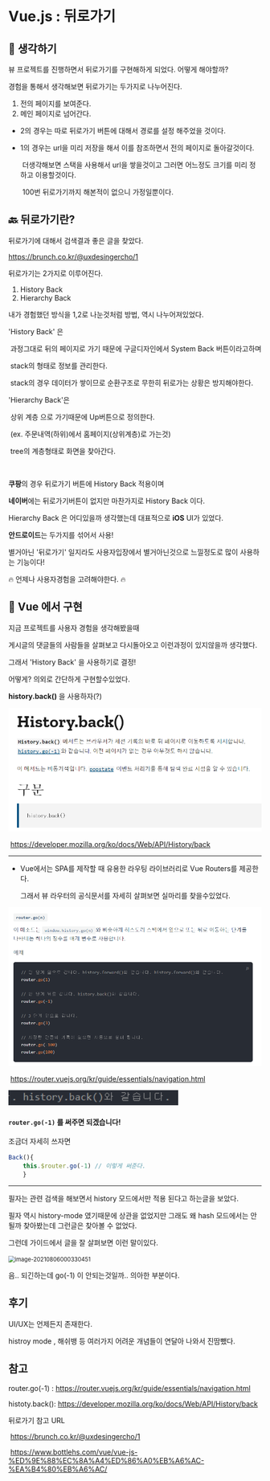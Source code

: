 # Vue.js : 뒤로가기



## :thinking: 생각하기

뷰 프로젝트를 진행하면서  뒤로가기를 구현해하게 되었다. 어떻게 해야할까?

경험을 통해서 생각해보면 뒤로가기는 두가지로 나누어진다.



1. 전의 페이지를 보여준다.
2. 메인 페이지로 넘어간다.



- 2의 경우는 따로 뒤로가기 버튼에 대해서 경로를 설정 해주었을 것이다.

- 1의 경우는 url을 미리 저장을 해서 이를 참조하면서 전의 페이지로 돌아갈것이다. 

  ​	더생각해보면 스택을 사용해서 url을 쌓을것이고 그러면 어느정도 크기를 미리 정하고 이용할것이다.

  ​	100번 뒤로가기까지 해본적이 없으니 가정일뿐이다.

   



## :back: 뒤로가기란? 

뒤로가기에 대해서 검색결과 좋은 글을 찾았다.

https://brunch.co.kr/@uxdesingercho/1

뒤로가기는 2가지로 이루어진다.

1. History Back
2. Hierarchy Back

내가 경험했던 방식을 1,2로 나눈것처럼 방법, 역시 나누어져있었다.



'History Back' 은

​	과정그대로 뒤의 페이지로 가기 때문에 구글디자인에서 System Back 버튼이라고하며

​	stack의 형태로 정보를 관리한다. 

​	stack의 경우 데이터가 쌓이므로 순환구조로 무한히 뒤로가는 상황은 방지해야한다.



'Hierarchy Back'은 

​	상위 계층 으로 가기때문에  Up버튼으로 정의한다. 

​	(ex. 주문내역(하위)에서 홈페이지(상위계층)로 가는것)

​	tree의 계층형태로 화면을 찾아간다.

​	

**쿠팡**의 경우 뒤로가기 버튼에 History Back 적용이며 

**네이버**에는 뒤로가기버튼이 없지만 마찬가지로 History Back 이다.

Hierarchy Back 은 어디있을까 생각했는데  대표적으로 **iOS** UI가 있었다.

**안드로이드**는 두가지를 섞어서 사용! 



별거아닌 '뒤로가기' 일지라도 사용자입장에서 별거아닌것으로 느낄정도로 많이 사용하는 기능이다!

:fire: 언제나  사용자경험을 고려해야한다. :fire:





## :bookmark_tabs: Vue 에서 구현

지금 프로젝트를 사용자 경험을 생각해봤을때 

게시글의 댓글들의 사람들을 살펴보고 다시돌아오고 이런과정이 있지않을까 생각했다.

그래서 'History Back' 을 사용하기로 결정!



어떻게? 의외로 간단하게 구현할수있었다.



**history.back()** 을 사용하자(?)

<img src="Vue/vue_asset/image-20210805232940174.png" alt="image-20210805232940174" style="zoom: 80%;" />

​								https://developer.mozilla.org/ko/docs/Web/API/History/back

--------



- Vue에서는 SPA를 제작할 때 유용한 라우팅 라이브러리로 Vue Routers를 제공한다.

  그래서 뷰 라우터의 공식문서를 자세히 살펴보면 실마리를 찾을수있었다.

  

<img src="Vue/vue_asset/image-20210805232707961-1628406518553.png" alt="image-20210805232707961" style="zoom: 80%;" />

​							https://router.vuejs.org/kr/guide/essentials/navigation.html



![image-20210805233145004](Vue/vue_asset/image-20210805233145004.png)



#### 					       								```router.go(-1)``` 를 써주면 되겠습니다!



조금더 자세히 쓰자면

```javascript
Back(){
	this.$router.go(-1) // 이렇게 써준다.
	}
```



------------

필자는 관련 검색을 해보면서 history 모드에서만 적용 된다고 하는글을 보았다. 

필자 역시 history-mode 였기때문에  상관을 없었지만 그래도 왜 hash 모드에서는 안될까 찾아봤는데 그런글은 찾아볼 수 없었다. 

그런데 가이드에서 글을 잘 살펴보면 이런 말이있다.

<img src="C:\Users\multicampus\AppData\Roaming\Typora\typora-user-images\image-20210806000330451.png" alt="image-20210806000330451" style="zoom:80%;" />

음.. 되긴하는데 go(-1) 이 안되는것일까.. 의아한 부분이다.



## 후기

UI/UX는 언제든지 존재한다.

histroy mode , 해쉬뱅 등 여러가지 어려운 개념들이 연달아 나와서 진땀뺐다.



## 참고

router.go(-1) : https://router.vuejs.org/kr/guide/essentials/navigation.html

histoty.back(): https://developer.mozilla.org/ko/docs/Web/API/History/back

뒤로가기 참고 URL

​	https://brunch.co.kr/@uxdesingercho/1

​	https://www.bottlehs.com/vue/vue-js-%ED%9E%88%EC%8A%A4%ED%86%A0%EB%A6%AC-%EA%B4%80%EB%A6%AC/